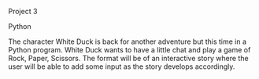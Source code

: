 Project 3

Python

The character White Duck is back for another adventure but this time in a Python program. White Duck wants to have a little chat and play a game of Rock, Paper, Scissors. The format will be of an interactive story where the user will be able to add some input as the story develops accordingly. 